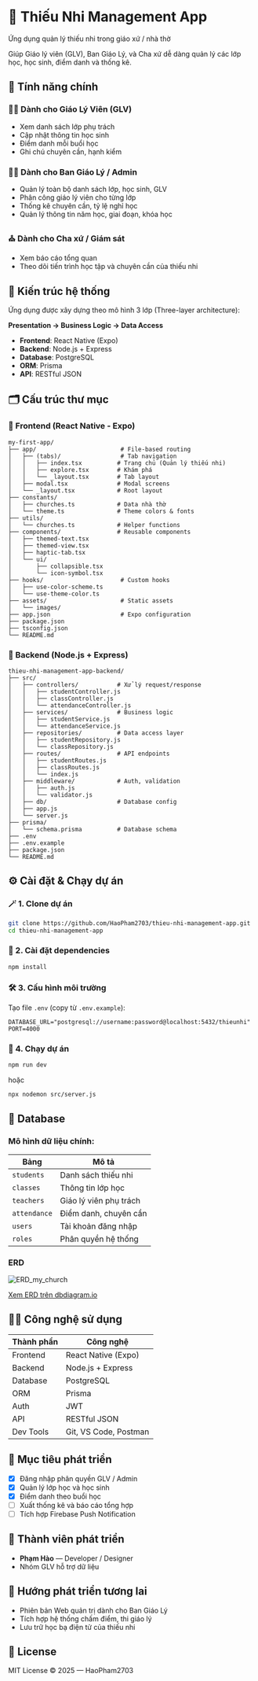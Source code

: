# 📘 Thiếu Nhi Management App

Ứng dụng quản lý thiếu nhi trong giáo xứ / nhà thờ

Giúp Giáo lý viên (GLV), Ban Giáo Lý, và Cha xứ dễ dàng quản lý các lớp học, học sinh, điểm danh và thống kê.

## 🌟 Tính năng chính

### 👩‍🏫 Dành cho Giáo Lý Viên (GLV)

- Xem danh sách lớp phụ trách
- Cập nhật thông tin học sinh
- Điểm danh mỗi buổi học
- Ghi chú chuyên cần, hạnh kiểm

### 👨‍👧 Dành cho Ban Giáo Lý / Admin

- Quản lý toàn bộ danh sách lớp, học sinh, GLV
- Phân công giáo lý viên cho từng lớp
- Thống kê chuyên cần, tỷ lệ nghỉ học
- Quản lý thông tin năm học, giai đoạn, khóa học

### ⛪ Dành cho Cha xứ / Giám sát

- Xem báo cáo tổng quan
- Theo dõi tiến trình học tập và chuyên cần của thiếu nhi

## 🧩 Kiến trúc hệ thống

Ứng dụng được xây dựng theo mô hình 3 lớp (Three-layer architecture):

**Presentation → Business Logic → Data Access**

- **Frontend**: React Native (Expo)
- **Backend**: Node.js + Express
- **Database**: PostgreSQL
- **ORM**: Prisma
- **API**: RESTful JSON

## 🗂️ Cấu trúc thư mục

### 📱 Frontend (React Native - Expo)

```
my-first-app/
├── app/                        # File-based routing
│   ├── (tabs)/                 # Tab navigation
│   │   ├── index.tsx          # Trang chủ (Quản lý thiếu nhi)
│   │   ├── explore.tsx        # Khám phá
│   │   └── _layout.tsx        # Tab layout
│   ├── modal.tsx              # Modal screens
│   └── _layout.tsx            # Root layout
├── constants/
│   ├── churches.ts            # Data nhà thờ
│   └── theme.ts               # Theme colors & fonts
├── utils/
│   └── churches.ts            # Helper functions
├── components/                # Reusable components
│   ├── themed-text.tsx
│   ├── themed-view.tsx
│   ├── haptic-tab.tsx
│   └── ui/
│       ├── collapsible.tsx
│       └── icon-symbol.tsx
├── hooks/                      # Custom hooks
│   ├── use-color-scheme.ts
│   └── use-theme-color.ts
├── assets/                     # Static assets
│   └── images/
├── app.json                    # Expo configuration
├── package.json
├── tsconfig.json
└── README.md
```

### 🔧 Backend (Node.js + Express)

```
thieu-nhi-management-app-backend/
├── src/
│   ├── controllers/           # Xử lý request/response
│   │   ├── studentController.js
│   │   ├── classController.js
│   │   └── attendanceController.js
│   ├── services/              # Business logic
│   │   ├── studentService.js
│   │   └── attendanceService.js
│   ├── repositories/          # Data access layer
│   │   ├── studentRepository.js
│   │   └── classRepository.js
│   ├── routes/                # API endpoints
│   │   ├── studentRoutes.js
│   │   ├── classRoutes.js
│   │   └── index.js
│   ├── middleware/            # Auth, validation
│   │   ├── auth.js
│   │   └── validator.js
│   ├── db/                    # Database config
│   ├── app.js
│   └── server.js
├── prisma/
│   └── schema.prisma          # Database schema
├── .env
├── .env.example
├── package.json
└── README.md
```

## ⚙️ Cài đặt & Chạy dự án

### 🪄 1. Clone dự án

```bash
git clone https://github.com/HaoPham2703/thieu-nhi-management-app.git
cd thieu-nhi-management-app
```

### 🧱 2. Cài đặt dependencies

```bash
npm install
```

### 🛠️ 3. Cấu hình môi trường

Tạo file `.env` (copy từ `.env.example`):

```
DATABASE_URL="postgresql://username:password@localhost:5432/thieunhi"
PORT=4000
```

### 🚀 4. Chạy dự án

```bash
npm run dev
```

hoặc

```bash
npx nodemon src/server.js
```

## 💾 Database

### Mô hình dữ liệu chính:

| Bảng         | Mô tả                  |
| ------------ | ---------------------- |
| `students`   | Danh sách thiếu nhi    |
| `classes`    | Thông tin lớp học      |
| `teachers`   | Giáo lý viên phụ trách |
| `attendance` | Điểm danh, chuyên cần  |
| `users`      | Tài khoản đăng nhập    |
| `roles`      | Phân quyền hệ thống    |

### ERD

![ERD_my_church](./ERD_my_church.png)

[Xem ERD trên dbdiagram.io](https://dbdiagram.io/d/ERD_my_church-674aeddbe9daa85aca34d1fd)

## 🧑‍💻 Công nghệ sử dụng

| Thành phần | Công nghệ             |
| ---------- | --------------------- |
| Frontend   | React Native (Expo)   |
| Backend    | Node.js + Express     |
| Database   | PostgreSQL            |
| ORM        | Prisma                |
| Auth       | JWT                   |
| API        | RESTful JSON          |
| Dev Tools  | Git, VS Code, Postman |

## 🔐 Mục tiêu phát triển

- [x] Đăng nhập phân quyền GLV / Admin
- [x] Quản lý lớp học và học sinh
- [x] Điểm danh theo buổi học
- [ ] Xuất thống kê và báo cáo tổng hợp
- [ ] Tích hợp Firebase Push Notification

## 👥 Thành viên phát triển

- **Phạm Hào** — Developer / Designer
- Nhóm GLV hỗ trợ dữ liệu

## 🧭 Hướng phát triển tương lai

- Phiên bản Web quản trị dành cho Ban Giáo Lý
- Tích hợp hệ thống chấm điểm, thi giáo lý
- Lưu trữ học bạ điện tử của thiếu nhi

## 📄 License

MIT License © 2025 — HaoPham2703
